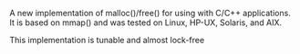 A new implementation of malloc()/free() for using with C/C++ applications. It is based on mmap() and was tested on Linux, HP-UX, Solaris, and AIX.

This implementation is tunable and almost lock-free